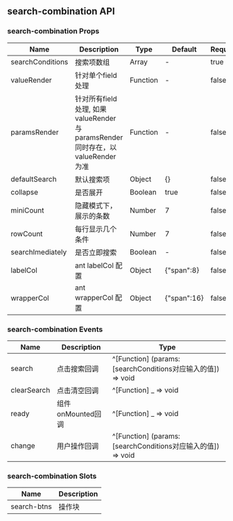 ## search-combination API

### search-combination Props
| Name | Description | Type | Default | Required |
| -- | -- | -- | -- | -- |
| searchConditions | 搜索项数组 | Array | - | true |
| valueRender | 针对单个field处理 | Function | - | false |
| paramsRender | 针对所有field处理, 如果valueRender与paramsRender同时存在，以valueRender为准 | Function | - | false |
| defaultSearch | 默认搜索项 | Object | {} | false |
| collapse | 是否展开 | Boolean | true | false |
| miniCount |  隐藏模式下，展示的条数 | Number | 7 | false |
| rowCount |  每行显示几个条件 | Number | 7 | false |
| searchImediately | 是否立即搜索 | Boolean | - | false |
| labelCol | ant labelCol 配置 | Object | {"span":8} | false |
| wrapperCol | ant wrapperCol 配置 | Object | {"span":16} | false |
### search-combination Events
| Name | Description | Type |
| -- | -- | -- |
| search | 点击搜索回调 | ^[Function] (params: [searchConditions对应输入的值]) => void |
| clearSearch | 点击清空回调 | ^[Function] _ => void |
| ready | 组件onMounted回调 | ^[Function] _ => void |
| change | 用户操作回调 | ^[Function] (params: [searchConditions对应输入的值]) => void |
### search-combination Slots
| Name | Description |
| -- | -- |
| search-btns | 操作块 |

